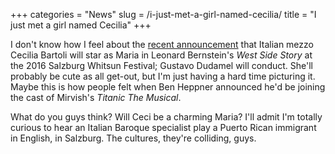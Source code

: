 +++
categories = "News"
slug = /i-just-met-a-girl-named-cecilia/
title = "I just met a girl named Cecilia"
+++

I don't know how I feel about the [recent announcement](http://artsbeat.blogs.nytimes.com/2015/05/22/cecilia-bartoli-to-sing-maria-in-west-side-story/?_r=0) that Italian mezzo Cecilia Bartoli will star as Maria in Leonard Bernstein's *West Side Story* at the 2016 Salzburg Whitsun Festival; Gustavo Dudamel will conduct. She'll probably be cute as all get-out, but I'm just having a hard time picturing it. Maybe this is how people felt when Ben Heppner announced he'd be joining the cast of Mirvish's *Titanic The Musical*.

What do you guys think? Will Ceci be a charming Maria? I'll admit I'm totally curious to hear an Italian Baroque specialist play a Puerto Rican immigrant in English, in Salzburg. The cultures, they're colliding, guys.
